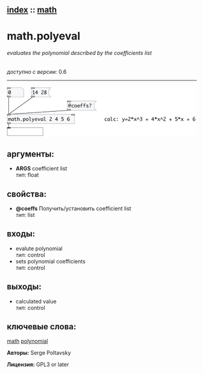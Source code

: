 [index](index.html) :: [math](category_math.html)
---

# math.polyeval

###### evaluates the polynomial described by the coefficients list

*доступно с версии:* 0.6

---




[![example](../examples/img/math.polyeval.jpg)](../examples/pd/math.polyeval.pd)



## аргументы:

* **ARGS**
coefficient list<br>
_тип:_ float<br>





## свойства:

* **@coeffs** 
Получить/установить coefficient list<br>
_тип:_ list<br>



## входы:

* evalute polynomial<br>
_тип:_ control
* sets polynomial coefficients<br>
_тип:_ control



## выходы:

* calculated value<br>
_тип:_ control



## ключевые слова:

[math](keywords/math.html)
[polynomial](keywords/polynomial.html)






**Авторы:** Serge Poltavsky




**Лицензия:** GPL3 or later





